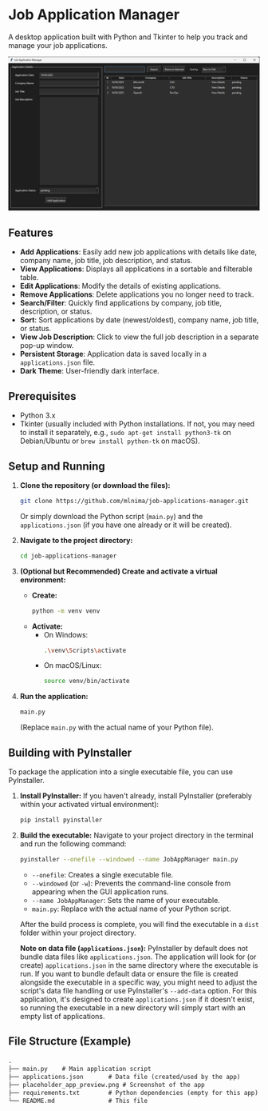 # Job Application Manager

A desktop application built with Python and Tkinter to help you track and manage your job applications.

![App Preview](preview.png)

## Features

- **Add Applications**: Easily add new job applications with details like date, company name, job title, job description, and status.
- **View Applications**: Displays all applications in a sortable and filterable table.
- **Edit Applications**: Modify the details of existing applications.
- **Remove Applications**: Delete applications you no longer need to track.
- **Search/Filter**: Quickly find applications by company, job title, description, or status.
- **Sort**: Sort applications by date (newest/oldest), company name, job title, or status.
- **View Job Description**: Click to view the full job description in a separate pop-up window.
- **Persistent Storage**: Application data is saved locally in a `applications.json` file.
- **Dark Theme**: User-friendly dark interface.

## Prerequisites

- Python 3.x
- Tkinter (usually included with Python installations. If not, you may need to install it separately, e.g., `sudo apt-get install python3-tk` on Debian/Ubuntu or `brew install python-tk` on macOS).

## Setup and Running

1.  **Clone the repository (or download the files):**

    ```bash
    git clone https://github.com/mlnima/job-applications-manager.git
    ```

    Or simply download the Python script (`main.py`) and the `applications.json` (if you have one already or it will be created).

2.  **Navigate to the project directory:**

    ```bash
    cd job-applications-manager
    ```

3.  **(Optional but Recommended) Create and activate a virtual environment:**

    - **Create:**
      ```bash
      python -m venv venv
      ```
    - **Activate:**
      - On Windows:
        ```bash
        .\venv\Scripts\activate
        ```
      - On macOS/Linux:
        ```bash
        source venv/bin/activate
        ```

4.  **Run the application:**
    ```bash
    main.py
    ```
    (Replace `main.py` with the actual name of your Python file).

## Building with PyInstaller

To package the application into a single executable file, you can use PyInstaller.

1.  **Install PyInstaller:**
    If you haven't already, install PyInstaller (preferably within your activated virtual environment):

    ```bash
    pip install pyinstaller
    ```

2.  **Build the executable:**
    Navigate to your project directory in the terminal and run the following command:

    ```bash
    pyinstaller --onefile --windowed --name JobAppManager main.py
    ```

    - `--onefile`: Creates a single executable file.
    - `--windowed` (or `-w`): Prevents the command-line console from appearing when the GUI application runs.
    - `--name JobAppManager`: Sets the name of your executable.
    - `main.py`: Replace with the actual name of your Python script.

    After the build process is complete, you will find the executable in a `dist` folder within your project directory.

    **Note on data file (`applications.json`):**
    PyInstaller by default does not bundle data files like `applications.json`. The application will look for (or create) `applications.json` in the same directory where the executable is run. If you want to bundle default data or ensure the file is created alongside the executable in a specific way, you might need to adjust the script's data file handling or use PyInstaller's `--add-data` option.
    For this application, it's designed to create `applications.json` if it doesn't exist, so running the executable in a new directory will simply start with an empty list of applications.

## File Structure (Example)

```text
.
├── main.py    # Main application script
├── applications.json       # Data file (created/used by the app)
├── placeholder_app_preview.png # Screenshot of the app
├── requirements.txt        # Python dependencies (empty for this app)
└── README.md               # This file
```
